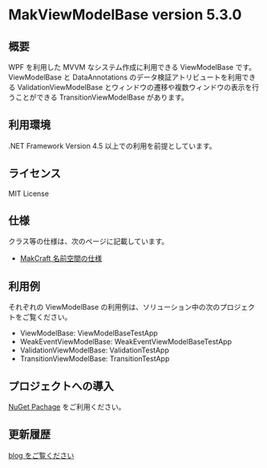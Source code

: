 # MakViewModelBase version 5.3.0

## 概要

WPF を利用した MVVM なシステム作成に利用できる ViewModelBase です。ViewModelBase と DataAnnotations のデータ検証アトリビュートを利用できる ValidationViewModelBase とウィンドウの遷移や複数ウィンドウの表示を行うことができる TransitionViewModelBase があります。

## 利用環境

.NET Framework Version 4.5 以上での利用を前提としています。

## ライセンス

MIT License

## 仕様

クラス等の仕様は、次のページに記載しています。

* [MakCraft 名前空間の仕様](http://www.makcraft.com/specs/html/R_Project_Documentation.htm)

## 利用例

それぞれの ViewModelBase の利用例は、ソリューション中の次のプロジェクトをご覧ください。

* ViewModelBase: ViewModelBaseTestApp
* WeakEventViewModelBase: WeakEventViewModelBaseTestApp
* ValidationViewModelBase: ValidationTestApp
* TransitionViewModelBase: TransitionTestApp

## プロジェクトへの導入

[NuGet Pachage](https://www.nuget.org/packages/MakCraft.MakViewModelBase/) をご利用ください。

## 更新履歴
[blog をご覧ください](http://www.makcraft.com/blog/meditation/category/viewmodelbase/)

